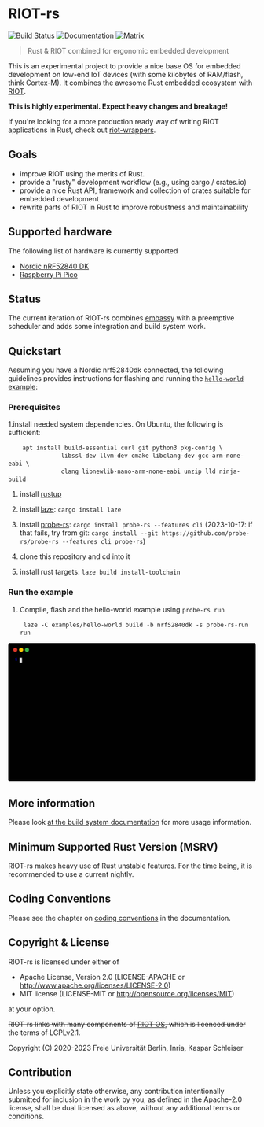 # RIOT-rs
[![Build Status][build-badge]][build-info]
[![Documentation][doc-badge]][documentation-mdbook]
[![Matrix][matrix-badge]][matrix-link]

> Rust & RIOT combined for ergonomic embedded development

This is an experimental project to provide a nice base OS for embedded
development on low-end IoT devices (with some kilobytes of RAM/flash, think
Cortex-M). It combines the awesome Rust embedded ecosystem with
[RIOT](https://github.com/RIOT-OS/RIOT).

**This is highly experimental. Expect heavy changes and breakage!**

If you're looking for a more production ready way of writing RIOT applications
in Rust, check out [riot-wrappers](https://gitlab.com/etonomy/riot-wrappers).

## Goals

- improve RIOT using the merits of Rust.
- provide a "rusty" development workflow (e.g., using cargo / crates.io)
- provide a nice Rust API, framework and collection of crates suitable for
  embedded development
- rewrite parts of RIOT in Rust to improve robustness and maintainability

## Supported hardware

The following list of hardware is currently supported
 - [Nordic nRF52840 DK](https://www.nordicsemi.com/Products/Development-hardware/nRF52840-DK)
 - [Raspberry Pi Pico](https://www.raspberrypi.com/products/raspberry-pi-pico/)

## Status

The current iteration of RIOT-rs combines [embassy](https://embassy.dev/) with
a preemptive scheduler and adds some integration and build system work.

## Quickstart

Assuming you have a Nordic nrf52840dk connected, the following guidelines
provides instructions for flashing and running the [`hello-world`
example](https://github.com/future-proof-iot/RIOT-rs/tree/main/examples/hello-world):

### Prerequisites

1.install needed system dependencies. On Ubuntu, the following is sufficient:

        apt install build-essential curl git python3 pkg-config \
                   libssl-dev llvm-dev cmake libclang-dev gcc-arm-none-eabi \
                   clang libnewlib-nano-arm-none-eabi unzip lld ninja-build

1. install [rustup](https://rustup.rs/)

1. install [laze](https://github.com/kaspar030/laze): `cargo install laze`

1. install [probe-rs](https://github.com/probe-rs/probe-rs): `cargo install probe-rs --features cli`
   (2023-10-17: if that fails, try from git: `cargo install --git https://github.com/probe-rs/probe-rs --features cli probe-rs`)

1. clone this repository and cd into it

1. install rust targets: `laze build install-toolchain`

### Run the example

1. Compile, flash and the hello-world example using `probe-rs run`

        laze -C examples/hello-world build -b nrf52840dk -s probe-rs-run run

![Example](./doc/hello-world_render.svg)

## More information

Please look [at the build system documentation](doc/build_system.md) for more usage
information.

## Minimum Supported Rust Version (MSRV)

RIOT-rs makes heavy use of Rust unstable features. For the time being, it is
recommended to use a current nightly.

## Coding Conventions

Please see the chapter on
[coding conventions](https://future-proof-iot.github.io/RIOT-rs/dev/coding-conventions.html)
in the documentation.

## Copyright & License

RIOT-rs is licensed under either of

- Apache License, Version 2.0 (LICENSE-APACHE or http://www.apache.org/licenses/LICENSE-2.0)
- MIT license (LICENSE-MIT or http://opensource.org/licenses/MIT)

at your option.

~~RIOT-rs links with many components of [RIOT OS](https://github.com/RIOT-OS/RIOT),
which is licenced under the terms of LGPLv2.1.~~

Copyright (C) 2020-2023 Freie Universität Berlin, Inria, Kaspar Schleiser

## Contribution

Unless you explicitly state otherwise, any contribution intentionally submitted
for inclusion in the work by you, as defined in the Apache-2.0 license, shall
be dual licensed as above, without any additional terms or conditions.

[build-badge]: https://github.com/future-proof-iot/RIOT-rs/actions/workflows/main.yml/badge.svg
[build-info]: https://github.com/future-proof-iot/RIOT-rs/actions/workflows/main.yml
[matrix-badge]: https://img.shields.io/badge/chat-Matrix-brightgreen.svg
[matrix-link]: https://matrix.to/#/#RIOT-rs:matrix.org
[doc-badge]: https://img.shields.io/badge/Documentation-%F0%9F%93%94-blue
[documentation-mdbook]: https://future-proof-iot.github.io/RIOT-rs/dev/

